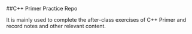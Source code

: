##C++ Primer Practice Repo

It is mainly used to complete the after-class exercises of C++ Primer and record notes and other relevant content.
